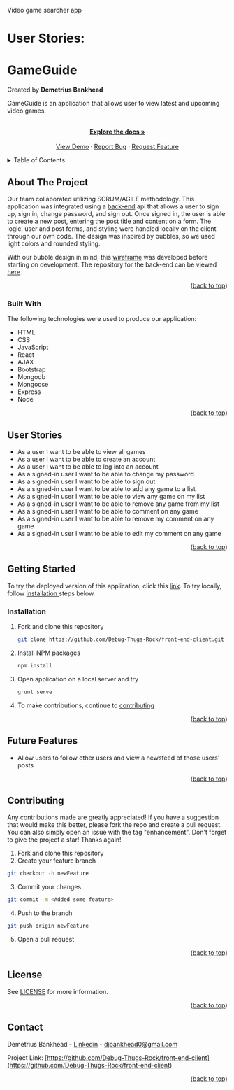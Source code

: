 Video game searcher app

# User Stories:



<div id="top"></div>


# GameGuide
Created by 
**Demetrius Bankhead**

GameGuide is an application that allows user to view latest and upcoming video games.


  <p align="center">
    <br/>
    <a href="https://github.com/Debug-Thugs-Rock/front-end-client"><strong>Explore the docs »</strong></a>
    <br />
    <br />
    <a href="http://debug-thugs-rock.github.io/front-end-client/">View Demo</a>
    ·
    <a href="https://github.com/Debug-Thugs-Rock/front-end-client/issues">Report Bug</a>
    ·
    <a href="https://github.com/Debug-Thugs-Rock/front-end-client/issues">Request Feature</a>
  </p>
</div>



<!-- TABLE OF CONTENTS -->
<details>
  <summary>Table of Contents</summary>
  <ol>
    <li>
      <a href="#about-the-project">About The Project</a>
      <ul>
        <li><a href="#built-with">Built With</a></li>
      </ul>
    </li>
        <li><a href="#user-stories">User Stories</a></li>
    <li>
      <a href="#getting-started">Getting Started</a>
      <ul>
        <li><a href="#installation">Installation</a></li>
      </ul>
    </li>
    <li><a href="#future-features">Future Features</a></li>
    <li><a href="#contributing">Contributing</a></li>
    <li><a href="#license">License</a></li>
    <li><a href="#contact">Contact</a></li>
 
  </ol>
</details>



<!-- ABOUT THE PROJECT -->
## About The Project

Our team collaborated utilizing SCRUM/AGILE methodology. This application was integrated using a [back-end](https://github.com/Debug-Thugs-Rock/back-end-server) api that allows a user to sign up, sign in, change password, and sign out. Once signed in, the user is able to create a new post, entering the post title and content on a form. The logic, user and post forms, and styling were handled locally on the client through our own code. The design was inspired by bubbles, so we used light colors and rounded styling. 

With our bubble design in mind, this [wireframe](images/wireframe.jpg) was developed before starting on development. The repository for the back-end can be viewed [here](https://github.com/Debug-Thugs-Rock/back-end-server).


<p align="right">(<a href="#top">back to top</a>)</p>



### Built With

The following technologies were used to produce our application:

* HTML
* CSS
* JavaScript
* React
* AJAX
* Bootstrap
* Mongodb
* Mongoose
* Express
* Node


<p align="right">(<a href="#top">back to top</a>)</p>




## User Stories

* As a user I want to be able to view all games
* As a user I want to be able to create an account
* As a user I want to be able to log into an account
* As a signed-in user I want to be able to change my password
* As a signed-in user I want to be able to sign out
* As a signed-in user I want to be able to add any game to a list
* As a signed-in user I want to be able to view any game on my list
* As a signed-in user I want to be able to remove any game from my list
* As a signed-in user I want to be able to comment on any game
* As a signed-in user I want to be able to remove my comment on any game
* As a signed-in user I want to be able to edit my comment on any game

<p align="right">(<a href="#top">back to top</a>)</p>


<!-- GETTING STARTED -->
## Getting Started

To try the deployed version of this application, click this [link](http://debug-thugs-rock.github.io/front-end-client/). To try locally, follow <a href="#installation">installation </a>steps below.


### Installation

1. Fork and clone this repository
   ```sh
   git clone https://github.com/Debug-Thugs-Rock/front-end-client.git
   ```
2. Install NPM packages
   ```sh
   npm install
   ```
3. Open application on a local server and try 
   ```sh
   grunt serve
   ```
4. To make contributions, continue to <a href="#contributing">contributing</a>

<p align="right">(<a href="#top">back to top</a>)</p>




## Future Features
* Allow users to follow other users and view a newsfeed of those users' posts 

<p align="right">(<a href="#top">back to top</a>)</p>




<!-- CONTRIBUTING -->
## Contributing

Any contributions made are greatly appreciated! If you have a suggestion that would make this better, please fork the repo and create a pull request. You can also simply open an issue with the tag "enhancement". Don't forget to give the project a star! Thanks again!

1. Fork and clone this repository
2. Create your feature branch 
 ```sh
 git checkout -b newFeature
 ```
3. Commit your changes 
```sh
git commit -m <Added some feature>
```
4. Push to the branch 
```sh
git push origin newFeature
```
5. Open a pull request

<p align="right">(<a href="#top">back to top</a>)</p>



<!-- LICENSE -->
## License

 See [LICENSE](https://github.com/Debug-Thugs-Rock/front-end-client/blob/main/src/LICENSE) for more information.

<p align="right">(<a href="#top">back to top</a>)</p>



<!-- CONTACT -->
## Contact

Demetrius Bankhead - [Linkedin](https://www.linkedin.com/in/dbankhead/) - djbankhead0@gmail.com

Project Link: [https://github.com/Debug-Thugs-Rock/front-end-client](https://github.com/Debug-Thugs-Rock/front-end-client)

<p align="right">(<a href="#top">back to top</a>)</p>
